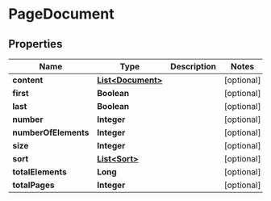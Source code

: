
# PageDocument

## Properties
Name | Type | Description | Notes
------------ | ------------- | ------------- | -------------
**content** | [**List&lt;Document&gt;**](Document.md) |  |  [optional]
**first** | **Boolean** |  |  [optional]
**last** | **Boolean** |  |  [optional]
**number** | **Integer** |  |  [optional]
**numberOfElements** | **Integer** |  |  [optional]
**size** | **Integer** |  |  [optional]
**sort** | [**List&lt;Sort&gt;**](Sort.md) |  |  [optional]
**totalElements** | **Long** |  |  [optional]
**totalPages** | **Integer** |  |  [optional]




